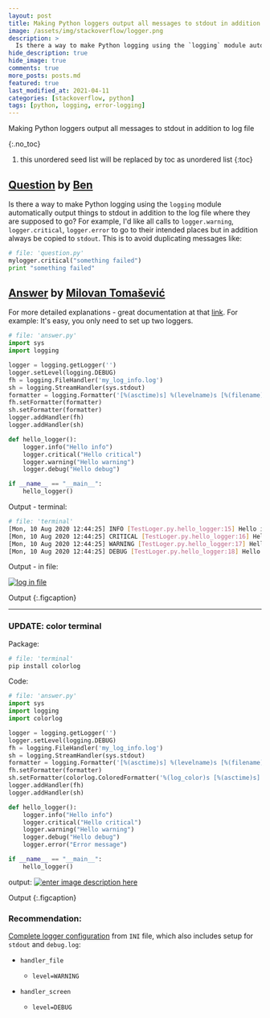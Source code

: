 ```yaml
---
layout: post
title: Making Python loggers output all messages to stdout in addition to log file
image: /assets/img/stackoverflow/logger.png
description: >
  Is there a way to make Python logging using the `logging` module automatically output things to stdout in addition to the log file where they are supposed to go?
hide_description: true
hide_image: true
comments: true
more_posts: posts.md
featured: true
last_modified_at: 2021-04-11
categories: [stackoverflow, python]
tags: [python, logging, error-logging]
---
```


Making Python loggers output all messages to stdout in addition to log file

{:.no_toc}
1. this unordered seed list will be replaced by toc as unordered list
{:toc}

## [Question](https://stackoverflow.com/questions/14058453/making-python-loggers-output-all-messages-to-stdout-in-addition-to-log-file) by [Ben](https://stackoverflow.com/users/4563947/ben)

Is there a way to make Python logging using the `logging` module automatically output things to stdout in addition to the log file where they are supposed to go? For example, I'd like all calls to `logger.warning`, `logger.critical`, `logger.error` to go to their intended places but in addition always be copied to `stdout`. This is to avoid duplicating messages like:

~~~py
# file: 'question.py'
mylogger.critical("something failed")
print "something failed"
~~~

## [Answer](https://stackoverflow.com/a/63338866/13155046) by [Milovan Tomašević](https://stackoverflow.com/users/13155046/milovan-tomašević)

For more detailed explanations - great documentation at that [link][1].
For example: It's easy, you only need to set up two loggers.  

```py
# file: 'answer.py'
import sys
import logging

logger = logging.getLogger('')
logger.setLevel(logging.DEBUG)
fh = logging.FileHandler('my_log_info.log')
sh = logging.StreamHandler(sys.stdout)
formatter = logging.Formatter('[%(asctime)s] %(levelname)s [%(filename)s.%(funcName)s:%(lineno)d] %(message)s', datefmt='%a, %d %b %Y %H:%M:%S')
fh.setFormatter(formatter)
sh.setFormatter(formatter)
logger.addHandler(fh)
logger.addHandler(sh)

def hello_logger():
    logger.info("Hello info")
    logger.critical("Hello critical")
    logger.warning("Hello warning")
    logger.debug("Hello debug")

if __name__ == "__main__":
    hello_logger()
```

Output - terminal:
```sh
# file: 'terminal'
[Mon, 10 Aug 2020 12:44:25] INFO [TestLoger.py.hello_logger:15] Hello info
[Mon, 10 Aug 2020 12:44:25] CRITICAL [TestLoger.py.hello_logger:16] Hello critical
[Mon, 10 Aug 2020 12:44:25] WARNING [TestLoger.py.hello_logger:17] Hello warning
[Mon, 10 Aug 2020 12:44:25] DEBUG [TestLoger.py.hello_logger:18] Hello debug
```

Output - in file:

[![log in file][2]][2]

Output
{:.figcaption}

***
### UPDATE: color terminal

Package:
```sh
# file: 'terminal'
pip install colorlog
```

Code:

```py
# file: 'answer.py'
import sys
import logging
import colorlog

logger = logging.getLogger('')
logger.setLevel(logging.DEBUG)
fh = logging.FileHandler('my_log_info.log')
sh = logging.StreamHandler(sys.stdout)
formatter = logging.Formatter('[%(asctime)s] %(levelname)s [%(filename)s.%(funcName)s:%(lineno)d] %(message)s', datefmt='%a, %d %b %Y %H:%M:%S')
fh.setFormatter(formatter)
sh.setFormatter(colorlog.ColoredFormatter('%(log_color)s [%(asctime)s] %(levelname)s [%(filename)s.%(funcName)s:%(lineno)d] %(message)s', datefmt='%a, %d %b %Y %H:%M:%S'))
logger.addHandler(fh)
logger.addHandler(sh)

def hello_logger():
    logger.info("Hello info")
    logger.critical("Hello critical")
    logger.warning("Hello warning")
    logger.debug("Hello debug")
    logger.error("Error message")

if __name__ == "__main__":
    hello_logger()
```

output:
[![enter image description here][3]][3]

Output
{:.figcaption}


### Recommendation:

[Complete logger configuration][4] from `INI` file, which also includes setup for `stdout` and `debug.log`:
- `handler_file`
   - `level=WARNING`
- `handler_screen`
   - `level=DEBUG`


  [1]: https://docs.python.org/3/howto/logging.html
  [2]: https://i.stack.imgur.com/edeFh.png
  [3]: https://i.stack.imgur.com/Q5gAi.png
  [4]: https://stackoverflow.com/questions/38537905/set-logging-levels/65975273#65975273